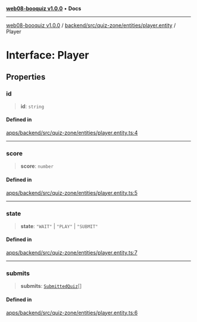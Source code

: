 [**web08-booquiz v1.0.0**](../../../../../../README.md) • **Docs**

***

[web08-booquiz v1.0.0](../../../../../../modules.md) / [backend/src/quiz-zone/entities/player.entity](../README.md) / Player

# Interface: Player

## Properties

### id

> **id**: `string`

#### Defined in

[apps/backend/src/quiz-zone/entities/player.entity.ts:4](https://github.com/boostcampwm-2024/web08-BooQuiz/blob/7e828c98e22bdcb5cd4d46c7c476fd54ffa246ae/apps/backend/src/quiz-zone/entities/player.entity.ts#L4)

***

### score

> **score**: `number`

#### Defined in

[apps/backend/src/quiz-zone/entities/player.entity.ts:5](https://github.com/boostcampwm-2024/web08-BooQuiz/blob/7e828c98e22bdcb5cd4d46c7c476fd54ffa246ae/apps/backend/src/quiz-zone/entities/player.entity.ts#L5)

***

### state

> **state**: `"WAIT"` \| `"PLAY"` \| `"SUBMIT"`

#### Defined in

[apps/backend/src/quiz-zone/entities/player.entity.ts:7](https://github.com/boostcampwm-2024/web08-BooQuiz/blob/7e828c98e22bdcb5cd4d46c7c476fd54ffa246ae/apps/backend/src/quiz-zone/entities/player.entity.ts#L7)

***

### submits

> **submits**: [`SubmittedQuiz`](../../submitted.quiz/interfaces/SubmittedQuiz.md)[]

#### Defined in

[apps/backend/src/quiz-zone/entities/player.entity.ts:6](https://github.com/boostcampwm-2024/web08-BooQuiz/blob/7e828c98e22bdcb5cd4d46c7c476fd54ffa246ae/apps/backend/src/quiz-zone/entities/player.entity.ts#L6)
